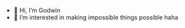 - 👋 Hi, I’m Godwin
- 👀 I’m interested in making impossible things possible haha

<!---
cs31a8adwinko/cs31a8adwinko is a ✨ special ✨ repository because its `README.md` (this file) appears on your GitHub profile.
You can click the Preview link to take a look at your changes.
--->
